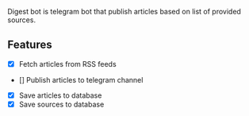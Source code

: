 Digest bot is telegram bot that publish articles based on list of provided sources.

## Features
- [x] Fetch articles from RSS feeds
- [] Publish articles to telegram channel
- [x] Save articles to database
- [x] Save sources to database